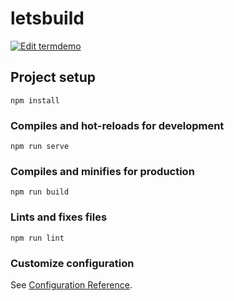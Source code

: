 # letsbuild

[![Edit termdemo](https://codesandbox.io/static/img/play-codesandbox.svg)](https://codesandbox.io/s/termdemo-tg233?fontsize=14&hidenavigation=1&theme=dark)

## Project setup
```
npm install
```

### Compiles and hot-reloads for development
```
npm run serve
```

### Compiles and minifies for production
```
npm run build
```

### Lints and fixes files
```
npm run lint
```

### Customize configuration
See [Configuration Reference](https://cli.vuejs.org/config/).
